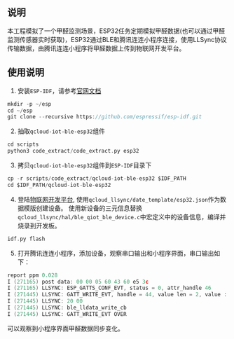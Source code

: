 ## 说明
本工程模拟了一个甲醛监测场景，ESP32任务定期模拟甲醛数据(也可以通过甲醛监测传感器实时获取)，ESP32通过BLE和腾讯连连小程序连接，使用LLSync协议传输数据，由腾讯连连小程序将甲醛数据上传到物联网开发平台。

## 使用说明
1. 安装`ESP-IDF`，请参考[官网文档](https://docs.espressif.com/projects/esp-idf/en/latest/esp32/get-started/index.html#step-2-get-esp-idf)
```c
mkdir -p ~/esp
cd ~/esp
git clone --recursive https://github.com/espressif/esp-idf.git
```
2. 抽取`qcloud-iot-ble-esp32`组件
```c
cd scripts
python3 code_extract/code_extract.py esp32
```
3. 拷贝`qcloud-iot-ble-esp32`组件到`ESP-IDF`目录下
```c
cp -r scripts/code_extract/qcloud-iot-ble-esp32 $IDF_PATH
cd $IDF_PATH/qcloud-iot-ble-esp32
```
4. 登陆[物联网开发平台](https://cloud.tencent.com/product/iotexplorer), 使用`qcloud_llsync/date_template/esp32.json`作为数据模版创建设备。
使用新设备的三元信息替换`qcloud_llsync/hal/ble_qiot_ble_device.c`中宏定义中的设备信息，编译并烧录到开发板。
```c
idf.py flash
```
5. 打开腾讯连连小程序，添加设备，观察串口输出和小程序界面，串口输出如下：
```c
report ppm 0.028
I (271165) post data: 00 00 05 60 43 60 e5 3c
I (271165) LLSYNC: ESP_GATTS_CONF_EVT, status = 0, attr_handle 46
I (271445) LLSYNC: GATT_WRITE_EVT, handle = 44, value len = 2, value :
I (271445) LLSYNC: 20 00
I (271445) LLSYNC: ble_lldata_write_cb
I (271445) LLSYNC: GATT_WRITE_EVT OVER
```
可以观察到小程序界面甲醛数据同步变化。
